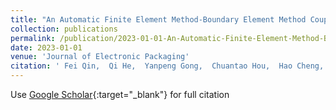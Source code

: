 ```yaml
---
title: "An Automatic Finite Element Method-Boundary Element Method Coupling Method for Elastic-Plastic Problems of Multiscale Structures in Electronic Packaging"
collection: publications
permalink: /publication/2023-01-01-An-Automatic-Finite-Element-Method-Boundary-Element-Method-Coupling-Method-for-Elastic-Plastic-Problems-of-Multiscale-Structures-in-Electronic-Packaging
date: 2023-01-01
venue: 'Journal of Electronic Packaging'
citation: ' Fei Qin,  Qi He,  Yanpeng Gong,  Chuantao Hou,  Hao Cheng,  Tong An,  Yanwei Dai,  Pei Chen, &quot;An Automatic Finite Element Method-Boundary Element Method Coupling Method for Elastic-Plastic Problems of Multiscale Structures in Electronic Packaging.&quot; Journal of Electronic Packaging, 2023.'
---
```

Use [Google Scholar](https://scholar.google.com/scholar?q=An+Automatic+Finite+Element+Method+Boundary+Element+Method+Coupling+Method+for+Elastic+Plastic+Problems+of+Multiscale+Structures+in+Electronic+Packaging){:target="_blank"} for full citation